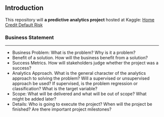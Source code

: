 ## Introduction

This repository will **a predictive analytics project** hosted at Kaggle:
[Home Credit Default Risk](https://www.kaggle.com/competitions/home-credit-default-risk/overview)

### Business Statement
------
* Business Problem: What is the problem?  Why is it a problem?
* Benefit of a solution. How will the business benefit from a solution?
* Success Metrics. How will stakeholders judge whether the project was a success?
* Analytics Approach. What is the general character of the analytics approach to solving the problem? Will a supervised or unsupervised approach be used?  If supervised, is the problem regression or classification?  What is the target variable?
* Scope: What will be delivered and what will be out of scope? What might be added later?
* Details: Who is going to execute the project? When will the project be finished? Are there important project milestones?